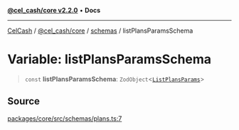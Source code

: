 [**@cel_cash/core v2.2.0**](../../README.md) • **Docs**

***

[CelCash](../../../../packages.md) / [@cel\_cash/core](../../README.md) / [schemas](../README.md) / listPlansParamsSchema

# Variable: listPlansParamsSchema

> `const` **listPlansParamsSchema**: `ZodObject`\<[`ListPlansParams`](../../index/type-aliases/ListPlansParams.md)\>

## Source

[packages/core/src/schemas/plans.ts:7](https://github.com/Pyxlab/celcash/blob/9e2eeefc75067a4b86d18d5bb144eb4446f097c2/packages/core/src/schemas/plans.ts#L7)
